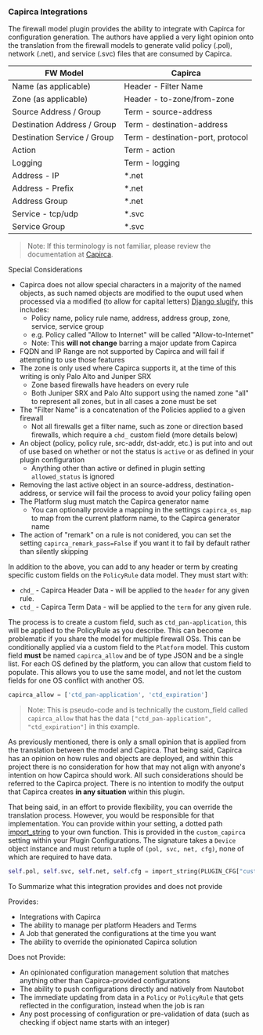 
### Capirca Integrations

The firewall model plugin provides the ability to integrate with Capirca for configuration generation. The authors have applied a very light opinion onto the translation from the firewall models to generate valid policy (.pol), network (.net), and service (.svc) files that are consumed by Capirca.

FW Model                    | Capirca
--------------------------- | -------
Name (as applicable)        | Header - Filter Name
Zone (as applicable)        | Header - to-zone/from-zone
Source Address / Group      | Term - source-address
Destination Address / Group | Term - destination-address
Destination Service / Group | Term - destination-port, protocol
Action                      | Term - action
Logging                     | Term - logging
Address - IP                | *.net
Address - Prefix            | *.net
Address Group               | *.net
Service - tcp/udp           | *.svc
Service Group               | *.svc

> Note: If this terminology is not familiar, please review the documentation at [Capirca](https://github.com/google/capirca).

Special Considerations
* Capirca does not allow special characters in a majority of the named objects, as such named objects are modified to the ouput used when processed via a modified (to allow for capital letters) [Django slugify](https://docs.djangoproject.com/en/4.0/ref/utils/#django.utils.text.slugify), this includes:
  * Policy name, policy rule name, address, address group, zone, service, service group
  * e.g. Policy called "Allow to Internet" will be called "Allow-to-Internet"
  * Note: This **will not change** barring a major update from Capirca
* FQDN and IP Range are not supported by Capirca and will fail if attempting to use those features
* The zone is only used where Capirca supports it, at the time of this writing is only Palo Alto and Juniper SRX
  * Zone based firewalls have headers on every rule
  * Both Juniper SRX and Palo Alto support using the named zone "all" to represent all zones, but in all cases a zone must be set
* The "Filter Name" is a concatenation of the Policies applied to a given firewall
  * Not all firewalls get a filter name, such as zone or direction based firewalls, which require a `chd_` custom field (more details below)
* An object (policy, policy rule, src-addr, dst-addr, etc.) is put into and out of use based on whether or not the status is `active` or as defined in your plugin configuration
  * Anything other than active or defined in plugin setting `allowed_status` is ignored
* Removing the last active object in an source-address, destination-address, or service will fail the process to avoid your policy failing open
* The Platform slug must match the Capirca generator name
  * You can optionally provide a mapping in the settings `capirca_os_map` to map from the current platform name, to the Capirca generator name
* The action of "remark" on a rule is not conidered, you can set the setting `capirca_remark_pass=False` if you want it to fail by default rather than silently skipping


In addition to the above, you can add to any header or term by creating specific custom fields on the `PolicyRule` data model. They must start with:
* `chd_` - Capirca Header Data - will be applied to the `header` for any given rule.
* `ctd_` - Capirca Term Data - will be applied to the `term` for any given rule.

The process is to create a custom field, such as `ctd_pan-application`, this will be applied to the PolicyRule as you describe. This can become problematic if you share the model for multiple firewall OSs. This can be conditionally applied via a custom field to the `Platform` model. This custom field **must** be named `capirca_allow` and be of type JSON and be a single list. For each OS defined by the platform, you can allow that custom field to populate. This allows you to use the same model, and not let the custom fields for one OS conflict with another OS.

```python
capirca_allow = ['ctd_pan-application', 'ctd_expiration']
```

> Note: This is pseudo-code and is technically the custom_field called `capirca_allow` that has the data `["ctd_pan-application", "ctd_expiration"]` in this example.

As previously mentioned, there is only a small opinion that is applied from the translation between the model and Capirca. That being said, Capirca has an opinion on how rules and objects are deployed, and within this project there is no consideration for how that may not align with anyone's intention on how Capirca should work. All such considerations should be referred to the Capirca project. There is no intention to modify the output that Capirca creates **in any situation** within this plugin.

That being said, in an effort to provide flexibility, you can override the translation process. However, you would be responsible for that implementation. You can provide within your setting, a dotted path [import_string](https://docs.djangoproject.com/en/4.0/ref/utils/#django.utils.module_loading.import_string) to your own function. This is provided in the `custom_capirca` setting within your Plugin Configurations. The signature takes a `Device` object instance and must return a tuple of `(pol, svc, net, cfg)`, none of which are required to have data.

```python
self.pol, self.svc, self.net, self.cfg = import_string(PLUGIN_CFG["custom_capirca"])(self.device)
```

To Summarize what this integration provides and does not provide

Provides:
* Integrations with Capirca
* The ability to manage per platform Headers and Terms
* A Job that generated the configurations at the time you want
* The ability to override the opinionated Capirca solution

Does not Provide:
* An opinionated configuration management solution that matches anything other than Capirca-provided configurations
* The ability to push configurations directly and natively from Nautobot
* The immediate updating from data in a `Policy` or `PolicyRule` that gets reflected in the configuration, instead when the job is ran
* Any post processing of configuration or pre-validation of data (such as checking if object name starts with an integer)
